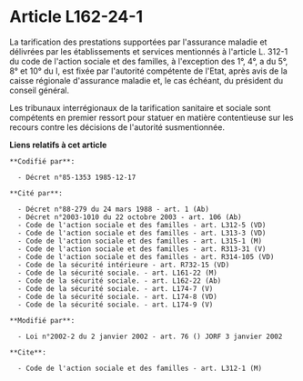 # Article L162-24-1

La tarification des prestations supportées par l'assurance maladie et délivrées par les établissements et services mentionnés
à l'article L. 312-1 du code de l'action sociale et des familles, à l'exception des 1°, 4°, a du 5°, 8° et 10° du I, est
fixée par l'autorité compétente de l'Etat, après avis de la caisse régionale d'assurance maladie et, le cas échéant, du
président du conseil général.

Les tribunaux interrégionaux de la tarification sanitaire et sociale sont compétents en premier ressort pour statuer en
matière contentieuse sur les recours contre les décisions de l'autorité susmentionnée.

**Liens relatifs à cet article**

	**Codifié par**:

	  - Décret n°85-1353 1985-12-17

	**Cité par**:

	  - Décret n°88-279 du 24 mars 1988 - art. 1 (Ab)
	  - Décret n°2003-1010 du 22 octobre 2003 - art. 106 (Ab)
	  - Code de l'action sociale et des familles - art. L312-5 (VD)
	  - Code de l'action sociale et des familles - art. L313-3 (VD)
	  - Code de l'action sociale et des familles - art. L315-1 (M)
	  - Code de l'action sociale et des familles - art. R313-31 (V)
	  - Code de l'action sociale et des familles - art. R314-105 (VD)
	  - Code de la sécurité intérieure - art. R732-15 (VD)
	  - Code de la sécurité sociale. - art. L161-22 (M)
	  - Code de la sécurité sociale. - art. L162-22 (Ab)
	  - Code de la sécurité sociale. - art. L174-7 (V)
	  - Code de la sécurité sociale. - art. L174-8 (VD)
	  - Code de la sécurité sociale. - art. L174-9 (V)

	**Modifié par**:

	  - Loi n°2002-2 du 2 janvier 2002 - art. 76 () JORF 3 janvier 2002

	**Cite**:

	  - Code de l'action sociale et des familles - art. L312-1 (M)
